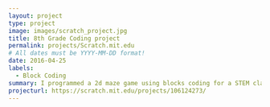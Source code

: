 ```yaml
---
layout: project
type: project
image: images/scratch_project.jpg
title: 8th Grade Coding project
permalink: projects/Scratch.mit.edu
# All dates must be YYYY-MM-DD format!
date: 2016-04-25
labels:
  - Block Coding
summary: I programmed a 2d maze game using blocks coding for a STEM class, which was also entered for the in-class tournament placing 3rd in a class of 30.
projecturl: https://scratch.mit.edu/projects/106124273/
---
```

